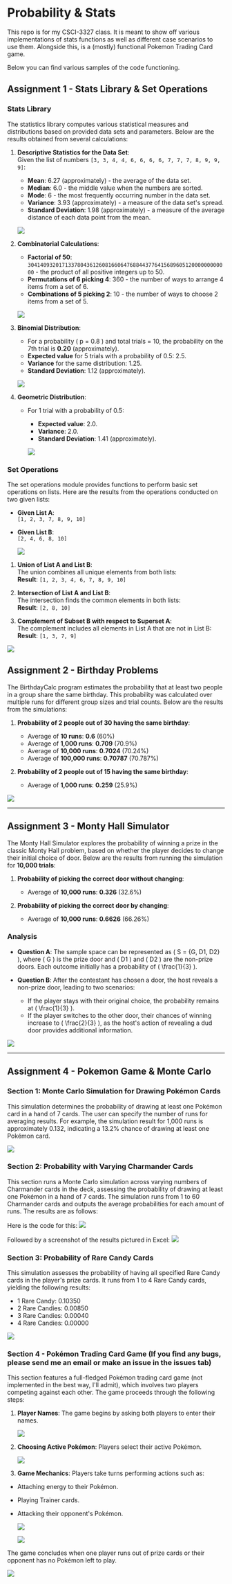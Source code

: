 # Probability & Stats

This repo is for my CSCI-3327 class. It is meant to show off various implementations of stats functions as well as different case scenarios to use them. Alongside this, is a (mostly) functional Pokemon Trading Card game. 

Below you can find various samples of the code functioning.

## Assignment 1 - Stats Library & Set Operations
### Stats Library

The statistics library computes various statistical measures and distributions based on provided data sets and parameters. Below are the results obtained from several calculations:

1. **Descriptive Statistics for the Data Set**:  
   Given the list of numbers `[3, 3, 4, 4, 6, 6, 6, 6, 7, 7, 7, 8, 9, 9, 9]`:
   - **Mean**: 6.27 (approximately) - the average of the data set.
   - **Median**: 6.0 - the middle value when the numbers are sorted.
   - **Mode**: 6 - the most frequently occurring number in the data set.
   - **Variance**: 3.93 (approximately) - a measure of the data set's spread.
   - **Standard Deviation**: 1.98 (approximately) - a measure of the average distance of each data point from the mean.
   
   ![](https://i.imgur.com/YoFtSKG.png)

2. **Combinatorial Calculations**:
   - **Factorial of 50**: `30414093201713378043612608166064768844377641568960512000000000000` - the product of all positive integers up to 50.
   - **Permutations of 6 picking 4**: 360 - the number of ways to arrange 4 items from a set of 6.
   - **Combinations of 5 picking 2**: 10 - the number of ways to choose 2 items from a set of 5.

   ![](https://i.imgur.com/NXk14iq.png)

3. **Binomial Distribution**:
   - For a probability \( p = 0.8 \) and total trials = 10, the probability on the 7th trial is **0.20** (approximately).
   - **Expected value** for 5 trials with a probability of 0.5: 2.5.
   - **Variance** for the same distribution: 1.25.
   - **Standard Deviation**: 1.12 (approximately).
  
   ![](https://i.imgur.com/9OQuHcZ.png)

4. **Geometric Distribution**:
   - For 1 trial with a probability of 0.5:
     - **Expected value**: 2.0.
     - **Variance**: 2.0.
     - **Standard Deviation**: 1.41 (approximately).

     ![](https://i.imgur.com/tC8RjnL.png)
### Set Operations

The set operations module provides functions to perform basic set operations on lists. Here are the results from the operations conducted on two given lists:

- **Given List A**:  
  `[1, 2, 3, 7, 8, 9, 10]`

- **Given List B**:  
  `[2, 4, 6, 8, 10]`

  ![](https://i.imgur.com/sHGOoGm.png)
  
1. **Union of List A and List B**:  
   The union combines all unique elements from both lists:  
   **Result**: `[1, 2, 3, 4, 6, 7, 8, 9, 10]`

2. **Intersection of List A and List B**:  
   The intersection finds the common elements in both lists:  
   **Result**: `[2, 8, 10]`

3. **Complement of Subset B with respect to Superset A**:  
   The complement includes all elements in List A that are not in List B:  
   **Result**: `[1, 3, 7, 9]`

  ![](https://i.imgur.com/R9HEH3x.png)

## Assignment 2 - Birthday Problems

The BirthdayCalc program estimates the probability that at least two people in a group share the same birthday. This probability was calculated over multiple runs for different group sizes and trial counts. Below are the results from the simulations:

1. **Probability of 2 people out of 30 having the same birthday**:
   - Average of **10 runs**: **0.6** (60%)
   - Average of **1,000 runs**: **0.709** (70.9%)
   - Average of **10,000 runs**: **0.7024** (70.24%)
   - Average of **100,000 runs**: **0.70787** (70.787%)

2. **Probability of 2 people out of 15 having the same birthday**:
   - Average of **1,000 runs**: **0.259** (25.9%)

![](https://i.imgur.com/F1uDBU9.png)


---

## Assignment 3 - Monty Hall Simulator

The Monty Hall Simulator explores the probability of winning a prize in the classic Monty Hall problem, based on whether the player decides to change their initial choice of door. Below are the results from running the simulation for **10,000 trials**:

1. **Probability of picking the correct door without changing**:
   - Average of **10,000 runs**: **0.326** (32.6%)

2. **Probability of picking the correct door by changing**:
   - Average of **10,000 runs**: **0.6626** (66.26%)

### Analysis
- **Question A**: The sample space can be represented as \( S = \{G, D1, D2\} \), where \( G \) is the prize door and \( D1 \) and \( D2 \) are the non-prize doors. Each outcome initially has a probability of \( \frac{1}{3} \).

- **Question B**: After the contestant has chosen a door, the host reveals a non-prize door, leading to two scenarios:
  - If the player stays with their original choice, the probability remains at \( \frac{1}{3} \).
  - If the player switches to the other door, their chances of winning increase to \( \frac{2}{3} \), as the host's action of revealing a dud door provides additional information. 

![](https://i.imgur.com/uQK52rk.png)

---

## Assignment 4 - Pokemon Game & Monte Carlo 

### Section 1: Monte Carlo Simulation for Drawing Pokémon Cards
This simulation determines the probability of drawing at least one Pokémon card in a hand of 7 cards. The user can specify the number of runs for averaging results. For example, the simulation result for 1,000 runs is approximately 0.132, indicating a 13.2% chance of drawing at least one Pokémon card.

![](https://i.imgur.com/KUzvATs.png)

### Section 2: Probability with Varying Charmander Cards
This section runs a Monte Carlo simulation across varying numbers of Charmander cards in the deck, assessing the probability of drawing at least one Pokémon in a hand of 7 cards. The simulation runs from 1 to 60 Charmander cards and outputs the average probabilities for each amount of runs. The results are as follows:

Here is the code for this:
![](https://i.imgur.com/ZKI5hy6.png)

Followed by a screenshot of the results pictured in Excel:
![](https://i.imgur.com/5XUmJNz.png)

### Section 3: Probability of Rare Candy Cards
This simulation assesses the probability of having all specified Rare Candy cards in the player's prize cards. It runs from 1 to 4 Rare Candy cards, yielding the following results:
- 1 Rare Candy: 0.10350
- 2 Rare Candies: 0.00850
- 3 Rare Candies: 0.00040
- 4 Rare Candies: 0.00000

![](https://i.imgur.com/QbpSvCt.png)

### Section 4 - Pokémon Trading Card Game (If you find any bugs, please send me an email or make an issue in the issues tab)
This section features a full-fledged Pokémon trading card game (not implemented in the best way, I'll admit), which involves two players competing against each other. The game proceeds through the following steps:

1. **Player Names**: The game begins by asking both players to enter their names.

    ![](https://i.imgur.com/cg2mJEC.png)

2. **Choosing Active Pokémon**: Players select their active Pokémon.

    ![](https://i.imgur.com/0UE09OR.png)

3. **Game Mechanics**: Players take turns performing actions such as:
 - Attaching energy to their Pokémon.
 - Playing Trainer cards.
 - Attacking their opponent's Pokémon.

    ![](https://i.imgur.com/zLFQbjT.png)

    ![](https://i.imgur.com/uo9YDZ8.png)
   
The game concludes when one player runs out of prize cards or their opponent has no Pokémon left to play.

![](https://i.imgur.com/g9dlFaq.png)
